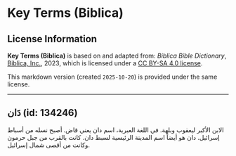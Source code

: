 # Key Terms (Biblica)

## License Information

**Key Terms (Biblica)** is based on and adapted from: _Biblica Bible Dictionary_, [Biblica, Inc.](https://www.biblica.com/), 2023, which is licensed under a [CC BY-SA 4.0 license](https://creativecommons.org/licenses/by-sa/4.0/legalcode.en).

This markdown version (created `2025-10-20`) is provided under the same license.



--------------------------------

## دَان (id: 134246)

الابن الأكبر ليعقوب وبلهة. في اللغة العبرية، اسم دان يعني قاض. أصبح نسله من أسباط إسرائيل. دان هو أيضاً اسم المدينة الرئيسية لسبط دان. كانت بالقرب من جبل حرمون وكانت من أقصى شمال إسرائيل.


